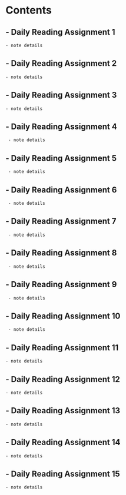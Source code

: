 # Contents
   ## - Daily Reading Assignment 1
    - note details
  
   ## - Daily Reading Assignment 2
    - note details 

   ## - Daily Reading Assignment 3
    - note details

   ## - Daily Reading Assignment 4
     - note details
     
   ## - Daily Reading Assignment 5
     - note details
     
   ## - Daily Reading Assignment 6
     - note details

   ## - Daily Reading Assignment 7
     - note details

   ## - Daily Reading Assignment 8
     - note details

   ## - Daily Reading Assignment 9
     - note details

   ## - Daily Reading Assignment 10
     - note details

   ## - Daily Reading Assignment 11
    - note details

   ## - Daily Reading Assignment 12
    - note details

   ## - Daily Reading Assignment 13
    - note details

   ## - Daily Reading Assignment 14
    - note details

   ## - Daily Reading Assignment 15
    - note details

